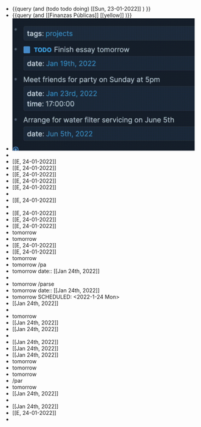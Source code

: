 - {{query (and (todo todo doing) [[Sun, 23-01-2022]] ) }}
- {{query (and [[Finanzas Públicas]] [[yellow]] )}}
- ![image.png](../assets/image_1642943904681_0.png)
-
- [[E, 24-01-2022]]
- [[E, 24-01-2022]]
- [[E, 24-01-2022]]
- [[E, 24-01-2022]]
- [[E, 24-01-2022]]
-
- [[E, 24-01-2022]]
-
- [[E, 24-01-2022]]
- [[E, 24-01-2022]]
- [[E, 24-01-2022]]
- tomorrow
- tomorrow
- [[E, 24-01-2022]]
- [[E, 24-01-2022]]
- tomorrow
- tomorrow /pa
- tomorrow
  date:: [[Jan 24th, 2022]]
-
- tomorrow /parse
- tomorrow
  date:: [[Jan 24th, 2022]]
- tomorrow
  SCHEDULED: <2022-1-24 Mon>
- [[Jan 24th, 2022]]
-
- tomorrow
- [[Jan 24th, 2022]]
- [[Jan 24th, 2022]]
-
- [[Jan 24th, 2022]]
- [[Jan 24th, 2022]]
- [[Jan 24th, 2022]]
- tomorrow
- tomorrow
- tomorrow
- /par
- tomorrow
- [[Jan 24th, 2022]]
-
- [[Jan 24th, 2022]]
- [[E, 24-01-2022]]
-